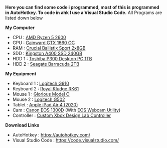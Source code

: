 __Here you can find some code i programmed, most of this is programmed in AutoHotkey. To code in ahk I use a Visual Studio Code.__
All Programs are listed down below

__My Computer__

- CPU : [AMD Ryzen 5 2600](https://www.amazon.de/AMD-YD2600BBAFBOX-Prozessor-RYZEN5-Socket/dp/B07B41WS48/ref=sr_1_1?__mk_de_DE=ÅMÅŽÕÑ&crid=2ELV3P57J7GHQ&dchild=1&keywords=amd+ryzen+5+2600&qid=1617836095&sprefix=amd+ryzen+5+%2Caps%2C174&sr=8-1)
- GPU : [Gainward GTX 1660 OC](https://geizhals.de/gainward-geforce-gtx-1660-pegasus-oc-4382-a2011442.html)
- RAM : [Crucial Ballistix Sport 2x8GB](https://www.amazon.de/Ballistix-BLS2K8G4D30BESBK-Speicher-PC4-24000-288-Pin/dp/B07HP87R9J)
- SDD : [Kingston A400 SSD 240GB](https://www.mindfactory.de/product_info.php/240GB-Kingston-A400-M-2-2280-SATA-6Gb-s-2D-NAND-TLC--SA400M8-240G-_1298052.html)
- HDD 1 : [Toshiba P300 Desktop PC 1TB](https://www.amazon.de/TOSHIBA-P300-Interne-Festplatte-Gaming-Computer/dp/B0151KM3I0)
- HDD 2 : [Seagate Barracuda 2TB](https://geizhals.de/seagate-barracuda-compute-2tb-st2000dm008-a1700138.html)

__My Equipment__

- Keyboard 1 : [Logitech G910](https://www.logitechg.com/de-de/products/gaming-keyboards/g910-orion-spectrum-rgb-gaming-keyboard.html)
- Keyboard 2 : [Royal Kludge RK61](https://www.amazon.de/Royal-kabelgebundene-Multi-Device-wiederaufladbarem-Lithium-Akku-Schwarz/dp/B0731H35J8)
- Mouse 1 : [Glorious Model O](https://www.pcgamingrace.com/products/glorious-model-o-black)
- Mouse 2 : [Logitech G502](https://www.pcgamingrace.com/products/glorious-model-o-black)
- Tablet : [Apple iPad Air 4 (2020)](https://www.amazon.de/Neues-Apple-iPad-Air-Wi-Fi-64-GB/dp/B08J6QP7X1)
- Cam : [Canon EOS 1300D](https://www.amazon.de/Canon-EOS-1300D-Spiegelreflexkamera-CMOS-Sensor/dp/B01CQPABLE) (With [EOS Webcam Utility](https://www.canon.de/cameras/eos-webcam-utility/))
- Controller : [Custom Xbox Design Lab Controller](https://xboxdesignlab.xbox.com/de-de)

__Download Links__

- AutoHotkey : https://autohotkey.com/
- Visual Studio Code : https://code.visualstudio.com/
